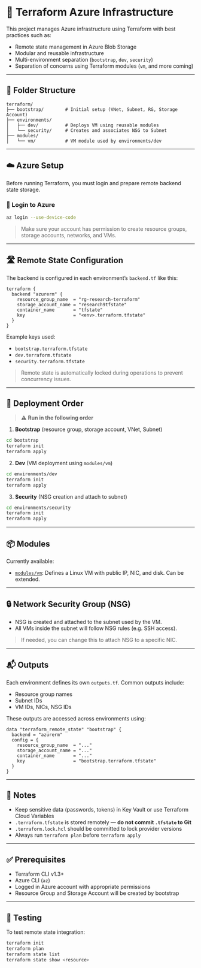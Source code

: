 # 🔧 Terraform Azure Infrastructure

This project manages Azure infrastructure using Terraform with best practices such as:

* Remote state management in Azure Blob Storage
* Modular and reusable infrastructure
* Multi-environment separation (`bootstrap`, `dev`, `security`)
* Separation of concerns using Terraform modules (`vm`, and more coming)

---

## 📂 Folder Structure

```
terraform/
├── bootstrap/        # Initial setup (VNet, Subnet, RG, Storage Account)
├── environments/
│   ├── dev/          # Deploys VM using reusable modules
│   └── security/     # Creates and associates NSG to Subnet
├── modules/
│   └── vm/           # VM module used by environments/dev
```

---

## ☁️ Azure Setup

Before running Terraform, you must login and prepare remote backend state storage.

### 🔑 Login to Azure

```bash
az login --use-device-code
```

> Make sure your account has permission to create resource groups, storage accounts, networks, and VMs.

---

## 🛣️ Remote State Configuration

The backend is configured in each environment’s `backend.tf` like this:

```hcl
terraform {
  backend "azurerm" {
    resource_group_name  = "rg-research-terraform"
    storage_account_name = "research9tfstate"
    container_name       = "tfstate"
    key                  = "<env>.terraform.tfstate"
  }
}
```

Example keys used:

* `bootstrap.terraform.tfstate`
* `dev.terraform.tfstate`
* `security.terraform.tfstate`

> Remote state is automatically locked during operations to prevent concurrency issues.

---

## 🚀 Deployment Order

> ⚠️ **Run in the following order**

1. **Bootstrap** (resource group, storage account, VNet, Subnet)

```bash
cd bootstrap
terraform init
terraform apply
```

2. **Dev** (VM deployment using `modules/vm`)

```bash
cd environments/dev
terraform init
terraform apply
```

3. **Security** (NSG creation and attach to subnet)

```bash
cd environments/security
terraform init
terraform apply
```

---

## 📦 Modules

Currently available:

* [`modules/vm`](modules/vm): Defines a Linux VM with public IP, NIC, and disk. Can be extended.

---

## 🔒 Network Security Group (NSG)

* NSG is created and attached to the subnet used by the VM.
* All VMs inside the subnet will follow NSG rules (e.g. SSH access).

> If needed, you can change this to attach NSG to a specific NIC.

---

## 📬 Outputs

Each environment defines its own `outputs.tf`. Common outputs include:

* Resource group names
* Subnet IDs
* VM IDs, NICs, NSG IDs

These outputs are accessed across environments using:

```hcl
data "terraform_remote_state" "bootstrap" {
  backend = "azurerm"
  config = {
    resource_group_name  = "..."
    storage_account_name = "..."
    container_name       = "..."
    key                  = "bootstrap.terraform.tfstate"
  }
}
```

---

## 📌 Notes

* Keep sensitive data (passwords, tokens) in Key Vault or use Terraform Cloud Variables
* `.terraform.tfstate` is stored remotely — **do not commit `.tfstate` to Git**
* `.terraform.lock.hcl` should be committed to lock provider versions
* Always run `terraform plan` before `terraform apply`

---

## ✅ Prerequisites

* Terraform CLI v1.3+
* Azure CLI (`az`)
* Logged in Azure account with appropriate permissions
* Resource Group and Storage Account will be created by bootstrap

---

## 🧪 Testing

To test remote state integration:

```bash
terraform init
terraform plan
terraform state list
terraform state show <resource>
```